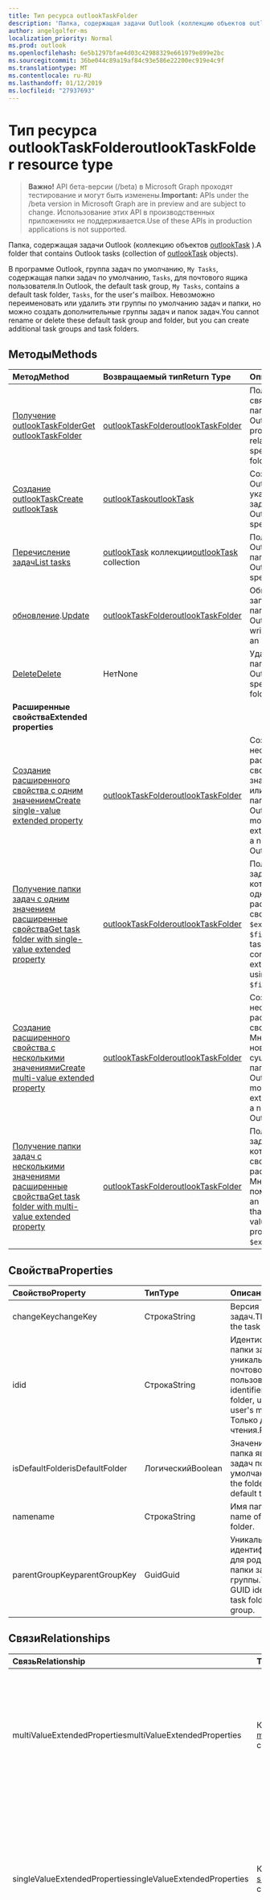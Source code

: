 ```yaml
---
title: Тип ресурса outlookTaskFolder
description: 'Папка, содержащая задачи Outlook (коллекцию объектов outlookTask). '
author: angelgolfer-ms
localization_priority: Normal
ms.prod: outlook
ms.openlocfilehash: 6e5b1297bfae4d03c42988329e661979e899e2bc
ms.sourcegitcommit: 36be044c89a19af84c93e586e22200ec919e4c9f
ms.translationtype: MT
ms.contentlocale: ru-RU
ms.lasthandoff: 01/12/2019
ms.locfileid: "27937693"
---
```

# <a name="outlooktaskfolder-resource-type"></a><span data-ttu-id="1b6fb-103">Тип ресурса outlookTaskFolder</span><span class="sxs-lookup"><span data-stu-id="1b6fb-103">outlookTaskFolder resource type</span></span>

> <span data-ttu-id="1b6fb-104">**Важно!** API бета-версии (/beta) в Microsoft Graph проходят тестирование и могут быть изменены.</span><span class="sxs-lookup"><span data-stu-id="1b6fb-104">**Important:** APIs under the /beta version in Microsoft Graph are in preview and are subject to change.</span></span> <span data-ttu-id="1b6fb-105">Использование этих API в производственных приложениях не поддерживается.</span><span class="sxs-lookup"><span data-stu-id="1b6fb-105">Use of these APIs in production applications is not supported.</span></span>

<span data-ttu-id="1b6fb-106">Папка, содержащая задачи Outlook (коллекцию объектов [outlookTask](outlooktask.md) ).</span><span class="sxs-lookup"><span data-stu-id="1b6fb-106">A folder that contains Outlook tasks (collection of [outlookTask](outlooktask.md) objects).</span></span> 

<span data-ttu-id="1b6fb-107">В программе Outlook, группа задач по умолчанию, `My Tasks`, содержащая папки задач по умолчанию, `Tasks`, для почтового ящика пользователя.</span><span class="sxs-lookup"><span data-stu-id="1b6fb-107">In Outlook, the default task group, `My Tasks`, contains a default task folder, `Tasks`, for the user's mailbox.</span></span> <span data-ttu-id="1b6fb-108">Невозможно переименовать или удалить эти группы по умолчанию задач и папки, но можно создать дополнительные группы задач и папок задач.</span><span class="sxs-lookup"><span data-stu-id="1b6fb-108">You cannot rename or delete these default task group and folder, but you can create additional task groups and task folders.</span></span>


## <a name="methods"></a><span data-ttu-id="1b6fb-109">Методы</span><span class="sxs-lookup"><span data-stu-id="1b6fb-109">Methods</span></span>

| <span data-ttu-id="1b6fb-110">Метод</span><span class="sxs-lookup"><span data-stu-id="1b6fb-110">Method</span></span>           | <span data-ttu-id="1b6fb-111">Возвращаемый тип</span><span class="sxs-lookup"><span data-stu-id="1b6fb-111">Return Type</span></span>    |<span data-ttu-id="1b6fb-112">Описание</span><span class="sxs-lookup"><span data-stu-id="1b6fb-112">Description</span></span>|
|:---------------|:--------|:----------|
|[<span data-ttu-id="1b6fb-113">Получение outlookTaskFolder</span><span class="sxs-lookup"><span data-stu-id="1b6fb-113">Get outlookTaskFolder</span></span>](../api/outlooktaskfolder-get.md) | [<span data-ttu-id="1b6fb-114">outlookTaskFolder</span><span class="sxs-lookup"><span data-stu-id="1b6fb-114">outlookTaskFolder</span></span>](outlooktaskfolder.md) |<span data-ttu-id="1b6fb-115">Получите свойства и связи указанной папки задач Outlook.</span><span class="sxs-lookup"><span data-stu-id="1b6fb-115">Get the properties and relationships of the specified Outlook task folder.</span></span>|
|[<span data-ttu-id="1b6fb-116">Создание outlookTask</span><span class="sxs-lookup"><span data-stu-id="1b6fb-116">Create outlookTask</span></span>](../api/outlooktaskfolder-post-tasks.md) |[<span data-ttu-id="1b6fb-117">outlookTask</span><span class="sxs-lookup"><span data-stu-id="1b6fb-117">outlookTask</span></span>](outlooktask.md)| <span data-ttu-id="1b6fb-118">Создание задачи Outlook в папке указанной задачи.</span><span class="sxs-lookup"><span data-stu-id="1b6fb-118">Create an Outlook task in the specified task folder.</span></span>|
|[<span data-ttu-id="1b6fb-119">Перечисление задач</span><span class="sxs-lookup"><span data-stu-id="1b6fb-119">List tasks</span></span>](../api/outlooktaskfolder-list-tasks.md) |<span data-ttu-id="1b6fb-120">[outlookTask](outlooktask.md) коллекции</span><span class="sxs-lookup"><span data-stu-id="1b6fb-120">[outlookTask](outlooktask.md) collection</span></span>| <span data-ttu-id="1b6fb-121">Получите все задачи Outlook в указанной папке.</span><span class="sxs-lookup"><span data-stu-id="1b6fb-121">Get all the Outlook tasks in the specified folder.</span></span>|
|<span data-ttu-id="1b6fb-122">[обновление](../api/outlooktaskfolder-update.md).</span><span class="sxs-lookup"><span data-stu-id="1b6fb-122">[Update](../api/outlooktaskfolder-update.md)</span></span> | [<span data-ttu-id="1b6fb-123">outlookTaskFolder</span><span class="sxs-lookup"><span data-stu-id="1b6fb-123">outlookTaskFolder</span></span>](outlooktaskfolder.md)   |<span data-ttu-id="1b6fb-124">Обновление для записи свойств папки задач Outlook.</span><span class="sxs-lookup"><span data-stu-id="1b6fb-124">Update the writable properties of an Outlook task folder.</span></span> |
|[<span data-ttu-id="1b6fb-125">Delete</span><span class="sxs-lookup"><span data-stu-id="1b6fb-125">Delete</span></span>](../api/outlooktaskfolder-delete.md) | <span data-ttu-id="1b6fb-126">Нет</span><span class="sxs-lookup"><span data-stu-id="1b6fb-126">None</span></span> |<span data-ttu-id="1b6fb-127">Удаление указанной папки задач Outlook.</span><span class="sxs-lookup"><span data-stu-id="1b6fb-127">Delete the specified Outlook task folder.</span></span>|
|<span data-ttu-id="1b6fb-128">**Расширенные свойства**</span><span class="sxs-lookup"><span data-stu-id="1b6fb-128">**Extended properties**</span></span>| | |
|[<span data-ttu-id="1b6fb-129">Создание расширенного свойства с одним значением</span><span class="sxs-lookup"><span data-stu-id="1b6fb-129">Create single-value extended property</span></span>](../api/singlevaluelegacyextendedproperty-post-singlevalueextendedproperties.md) |[<span data-ttu-id="1b6fb-130">outlookTaskFolder</span><span class="sxs-lookup"><span data-stu-id="1b6fb-130">outlookTaskFolder</span></span>](outlooktaskfolder.md)  |<span data-ttu-id="1b6fb-131">Создайте один или несколько расширенных свойств одно значение в новую или существующую папку задач Outlook.</span><span class="sxs-lookup"><span data-stu-id="1b6fb-131">Create one or more single-value extended properties in a new or existing Outlook task folder.</span></span>   |
|[<span data-ttu-id="1b6fb-132">Получение папки задач с одним значением расширенные свойства</span><span class="sxs-lookup"><span data-stu-id="1b6fb-132">Get task folder with single-value extended property</span></span>](../api/singlevaluelegacyextendedproperty-get.md)  | [<span data-ttu-id="1b6fb-133">outlookTaskFolder</span><span class="sxs-lookup"><span data-stu-id="1b6fb-133">outlookTaskFolder</span></span>](outlooktaskfolder.md) | <span data-ttu-id="1b6fb-134">Получение папки задач Outlook, которые содержат одно значение расширенные свойства с помощью `$expand` или `$filter`.</span><span class="sxs-lookup"><span data-stu-id="1b6fb-134">Get Outlook task folders that contain a single-value extended property by using `$expand` or `$filter`.</span></span> |
|[<span data-ttu-id="1b6fb-135">Создание расширенного свойства с несколькими значениями</span><span class="sxs-lookup"><span data-stu-id="1b6fb-135">Create multi-value extended property</span></span>](../api/multivaluelegacyextendedproperty-post-multivalueextendedproperties.md) | [<span data-ttu-id="1b6fb-136">outlookTaskFolder</span><span class="sxs-lookup"><span data-stu-id="1b6fb-136">outlookTaskFolder</span></span>](outlooktaskfolder.md) | <span data-ttu-id="1b6fb-137">Создайте один или несколько расширенных свойств Многозначный в новую или существующую папку задач Outlook.</span><span class="sxs-lookup"><span data-stu-id="1b6fb-137">Create one or more multi-value extended properties in a new or existing Outlook task folder.</span></span>  |
|[<span data-ttu-id="1b6fb-138">Получение папки задач с несколькими значениями расширенные свойства</span><span class="sxs-lookup"><span data-stu-id="1b6fb-138">Get task folder with multi-value extended property</span></span>](../api/multivaluelegacyextendedproperty-get.md)  | [<span data-ttu-id="1b6fb-139">outlookTaskFolder</span><span class="sxs-lookup"><span data-stu-id="1b6fb-139">outlookTaskFolder</span></span>](outlooktaskfolder.md) | <span data-ttu-id="1b6fb-140">Получение папки задач Outlook, которая содержит свойство расширенного Многозначный с помощью `$expand`.</span><span class="sxs-lookup"><span data-stu-id="1b6fb-140">Get an Outlook task folder that contains a multi-value extended property by using `$expand`.</span></span> |

## <a name="properties"></a><span data-ttu-id="1b6fb-141">Свойства</span><span class="sxs-lookup"><span data-stu-id="1b6fb-141">Properties</span></span>
| <span data-ttu-id="1b6fb-142">Свойство</span><span class="sxs-lookup"><span data-stu-id="1b6fb-142">Property</span></span>     | <span data-ttu-id="1b6fb-143">Тип</span><span class="sxs-lookup"><span data-stu-id="1b6fb-143">Type</span></span>   |<span data-ttu-id="1b6fb-144">Описание</span><span class="sxs-lookup"><span data-stu-id="1b6fb-144">Description</span></span>|
|:---------------|:--------|:----------|
|<span data-ttu-id="1b6fb-145">changeKey</span><span class="sxs-lookup"><span data-stu-id="1b6fb-145">changeKey</span></span>|<span data-ttu-id="1b6fb-146">Строка</span><span class="sxs-lookup"><span data-stu-id="1b6fb-146">String</span></span>|<span data-ttu-id="1b6fb-147">Версия папки задач.</span><span class="sxs-lookup"><span data-stu-id="1b6fb-147">The version of the task folder.</span></span>|
|<span data-ttu-id="1b6fb-148">id</span><span class="sxs-lookup"><span data-stu-id="1b6fb-148">id</span></span>|<span data-ttu-id="1b6fb-149">Строка</span><span class="sxs-lookup"><span data-stu-id="1b6fb-149">String</span></span>|<span data-ttu-id="1b6fb-150">Идентификатор папки задач, уникальные в почтовом ящике пользователя.</span><span class="sxs-lookup"><span data-stu-id="1b6fb-150">The identifier of the task folder, unique in the user's mailbox.</span></span> <span data-ttu-id="1b6fb-151">Только для чтения.</span><span class="sxs-lookup"><span data-stu-id="1b6fb-151">Read-only.</span></span>|
|<span data-ttu-id="1b6fb-152">isDefaultFolder</span><span class="sxs-lookup"><span data-stu-id="1b6fb-152">isDefaultFolder</span></span>|<span data-ttu-id="1b6fb-153">Логический</span><span class="sxs-lookup"><span data-stu-id="1b6fb-153">Boolean</span></span>|<span data-ttu-id="1b6fb-154">Значение true, если папка является папки задач по умолчанию.</span><span class="sxs-lookup"><span data-stu-id="1b6fb-154">True if the folder is the default task folder.</span></span>|
|<span data-ttu-id="1b6fb-155">name</span><span class="sxs-lookup"><span data-stu-id="1b6fb-155">name</span></span>|<span data-ttu-id="1b6fb-156">Строка</span><span class="sxs-lookup"><span data-stu-id="1b6fb-156">String</span></span>|<span data-ttu-id="1b6fb-157">Имя папки задач.</span><span class="sxs-lookup"><span data-stu-id="1b6fb-157">The name of the task folder.</span></span>|
|<span data-ttu-id="1b6fb-158">parentGroupKey</span><span class="sxs-lookup"><span data-stu-id="1b6fb-158">parentGroupKey</span></span>|<span data-ttu-id="1b6fb-159">Guid</span><span class="sxs-lookup"><span data-stu-id="1b6fb-159">Guid</span></span>|<span data-ttu-id="1b6fb-160">Уникальный идентификатор GUID для родительской папки задач группы.</span><span class="sxs-lookup"><span data-stu-id="1b6fb-160">The unique GUID identifier for the task folder's parent group.</span></span>|

## <a name="relationships"></a><span data-ttu-id="1b6fb-161">Связи</span><span class="sxs-lookup"><span data-stu-id="1b6fb-161">Relationships</span></span>
| <span data-ttu-id="1b6fb-162">Связь</span><span class="sxs-lookup"><span data-stu-id="1b6fb-162">Relationship</span></span> | <span data-ttu-id="1b6fb-163">Тип</span><span class="sxs-lookup"><span data-stu-id="1b6fb-163">Type</span></span>   |<span data-ttu-id="1b6fb-164">Описание</span><span class="sxs-lookup"><span data-stu-id="1b6fb-164">Description</span></span>|
|:---------------|:--------|:----------|
|<span data-ttu-id="1b6fb-165">multiValueExtendedProperties</span><span class="sxs-lookup"><span data-stu-id="1b6fb-165">multiValueExtendedProperties</span></span>|<span data-ttu-id="1b6fb-166">Коллекция [multiValueLegacyExtendedProperty](multivaluelegacyextendedproperty.md)</span><span class="sxs-lookup"><span data-stu-id="1b6fb-166">[multiValueLegacyExtendedProperty](multivaluelegacyextendedproperty.md) collection</span></span>|<span data-ttu-id="1b6fb-167">Коллекция Многозначный расширенные свойства для папки задач.</span><span class="sxs-lookup"><span data-stu-id="1b6fb-167">The collection of multi-value extended properties defined for the task folder.</span></span> <span data-ttu-id="1b6fb-168">Только для чтения.</span><span class="sxs-lookup"><span data-stu-id="1b6fb-168">Read-only.</span></span> <span data-ttu-id="1b6fb-169">Допускается значение null.</span><span class="sxs-lookup"><span data-stu-id="1b6fb-169">Nullable.</span></span>|
|<span data-ttu-id="1b6fb-170">singleValueExtendedProperties</span><span class="sxs-lookup"><span data-stu-id="1b6fb-170">singleValueExtendedProperties</span></span>|<span data-ttu-id="1b6fb-171">Коллекция [singleValueLegacyExtendedProperty](singlevaluelegacyextendedproperty.md)</span><span class="sxs-lookup"><span data-stu-id="1b6fb-171">[singleValueLegacyExtendedProperty](singlevaluelegacyextendedproperty.md) collection</span></span>|<span data-ttu-id="1b6fb-172">Коллекция расширенные свойства одно значение, определенное для папки задач.</span><span class="sxs-lookup"><span data-stu-id="1b6fb-172">The collection of single-value extended properties defined for the task folder.</span></span> <span data-ttu-id="1b6fb-173">Только для чтения.</span><span class="sxs-lookup"><span data-stu-id="1b6fb-173">Read-only.</span></span> <span data-ttu-id="1b6fb-174">Допускается значение null.</span><span class="sxs-lookup"><span data-stu-id="1b6fb-174">Nullable.</span></span>|
|<span data-ttu-id="1b6fb-175">tasks</span><span class="sxs-lookup"><span data-stu-id="1b6fb-175">tasks</span></span>|<span data-ttu-id="1b6fb-176">[outlookTask](outlooktask.md) коллекции</span><span class="sxs-lookup"><span data-stu-id="1b6fb-176">[outlookTask](outlooktask.md) collection</span></span>|<span data-ttu-id="1b6fb-177">Задачи в этой папке задач.</span><span class="sxs-lookup"><span data-stu-id="1b6fb-177">The tasks in this task folder.</span></span> <span data-ttu-id="1b6fb-178">Только для чтения.</span><span class="sxs-lookup"><span data-stu-id="1b6fb-178">Read-only.</span></span> <span data-ttu-id="1b6fb-179">Допускается значение null.</span><span class="sxs-lookup"><span data-stu-id="1b6fb-179">Nullable.</span></span>|

## <a name="json-representation"></a><span data-ttu-id="1b6fb-180">Представление JSON</span><span class="sxs-lookup"><span data-stu-id="1b6fb-180">JSON representation</span></span>
<span data-ttu-id="1b6fb-181">Ниже представлено описание ресурса в формате JSON.</span><span class="sxs-lookup"><span data-stu-id="1b6fb-181">Here is a JSON representation of the resource.</span></span>

<!-- {
  "blockType": "resource",
  "optionalProperties": [
    "multiValueExtendedProperties",
    "singleValueExtendedProperties",
    "tasks"
  ],
  "@odata.type": "microsoft.graph.outlookTaskFolder"
}-->

```json
{
  "changeKey": "String",
  "id": "String (identifier)",
  "isDefaultFolder": true,
  "name": "String",
  "parentGroupKey": "Guid"
}

```

<!-- uuid: 8fcb5dbc-d5aa-4681-8e31-b001d5168d79
2015-10-25 14:57:30 UTC -->
<!-- {
  "type": "#page.annotation",
  "description": "outlookTaskFolder resource",
  "keywords": "",
  "section": "documentation",
  "tocPath": ""
}-->
